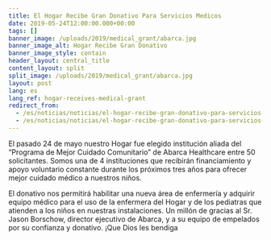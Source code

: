 ```yaml
---
title: El Hogar Recibe Gran Donativo Para Servicios Medicos
date: 2019-05-24T12:00:00.000+00:00
tags: []
banner_image: /uploads/2019/medical_grant/abarca.jpg
banner_image_alt: Hogar Recibe Gran Donativo
banner_image_style: contain
header_layout: central_title
content_layout: split
split_image: /uploads/2019/medical_grant/abarca.jpg
layout: post
lang: es
lang_ref: hogar-receives-medical-grant
redirect_from:
  - /es/noticias/noticias/el-hogar-recibe-gran-donativo-para-servicios-medicos
  - /es/noticias/noticias/el-hogar-recibe-gran-donativo-para-servicios-medicos/
---
```

El pasado 24 de mayo nuestro Hogar fue elegido institución aliada del “Programa de Mejor Cuidado Comunitario” de Abarca Healthcare entre 50 solicitantes. Somos una de 4 instituciones que recibirán financiamiento y apoyo voluntario constante durante los próximos tres años para ofrecer mejor cuidado médico a nuestros niños.

El donativo nos permitirá habilitar una nueva área de enfermería y adquirir equipo médico para el uso de la enfermera del Hogar y de los pediatras que atienden a los niños en nuestras instalaciones. Un millón de gracias al Sr. Jason Borschow, director ejecutivo de Abarca, y a su equipo de empelados por su confianza y donativo. ¡Que Dios les bendiga
